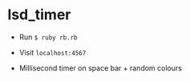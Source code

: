 # lsd_timer

* Run `$ ruby rb.rb`
* Visit `localhost:4567`

* Millisecond timer on space bar + random colours
